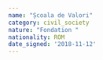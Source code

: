 ```yaml
---
name: "Școala de Valori"
category: civil_society
nature: "Fondation "
nationality: ROM
date_signed: '2018-11-12'
---
```

    